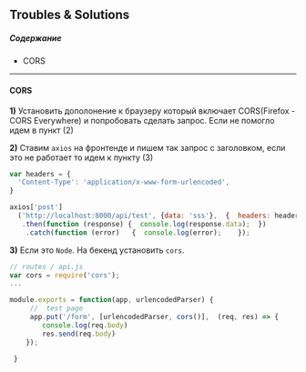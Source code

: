 ## Troubles & Solutions
##### Содержание
* CORS

---


#### CORS
**1)** Установить дополонение к браузеру который включает CORS(Firefox - CORS Everywhere) и попробовать сделать запрос. Если не помогло идем в пункт (2)

**2)** Ставим `axios` на фронтенде и пишем так запрос с заголовком, если это не работает то идем к пункту (3)

```js
var headers = {
  'Content-Type': 'application/x-www-form-urlencoded',
}

axios['post']
  ('http://localhost:8000/api/test', {data: 'sss'},  {  headers: headers  })
   .then(function (response) {  console.log(response.data);  })
    .catch(function (error)   {  console.log(error);    });

``` 

**3)** Если это `Node`.  На бекенд установить `cors`.

```js
// routes / api.js
var cors = require('cors');
...

module.exports = function(app, urlencodedParser) {
     //  test page
     app.put('/form', [urlencodedParser, cors()],  (req, res) => {
        console.log(req.body)
        res.send(req.body)
    });

 }
``` 
















